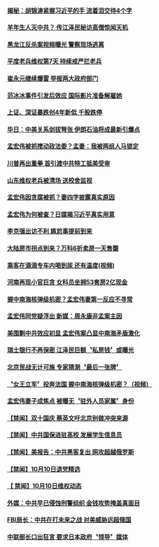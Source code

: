 #### [揭秘：胡锦涛紧握习近平的手 流着泪交待4个字](../pages/news204/a1394961.md?t=10111459) 

#### [羊年生人灭中共？ 传江泽民秘访高僧惊闻天机](../pages/news204/a1394950.md?t=10111459) 

#### [黑龙江反杀案视频曝光 警察现场逃离](../pages/news204/a1394965.md?t=10111459) 


#### [平度老兵维权第7天 持续戒严拦老兵](../pages/news204/a1394962.md?t=10111459) 

#### [崔永元继续爆雷 举报两大政府部门](../pages/news204/a1394948.md?t=10111459) 

#### [范冰冰事件引发后效应 国际影片准备解雇她](../pages/news204/a1394952.md?t=10111459) 

#### [上证、深证暴跌创4年新低 千股跌停](../pages/news204/a1394951.md?t=10111459) 

#### [华日：中美关系剑拔弩张 伊朗石油将成最新引爆点](../pages/news204/a1394937.md?t=10111459) 

#### [孟宏伟被抓搅动政法委？孟妻：我被两组人马锁定](../pages/news204/a1394942.md?t=10111459) 

#### [川普再出重拳 首引渡中共特工抵美受审](../pages/news204/a1394933.md?t=10111459) 

#### [山东维权老兵被清场 送校舍监视](../pages/news204/a1394938.md?t=10111459) 

#### [孟宏伟因贪腐被抓？妻四字披露真实原因](../pages/news204/a1394935.md?t=10111459) 

#### [孟宏伟为何被查？日媒揭习近平真实用意](../pages/news204/a1394928.md?t=10111459) 

#### [李克强出访不利 尴尬事提前到来](../pages/news204/a1394931.md?t=10111459) 

#### [大陆房市拐点到来？万科6折卖房一天售罄](../pages/news204/a1394930.md?t=10111459) 

#### [乘客在滴滴专车内喝到尿  还有温度(视频)](../pages/news204/a1394929.md?t=10111459) 

#### [河南再现小官巨贪 女科员坐拥53套房2亿现金](../pages/news204/a1394919.md?t=10111459) 


#### [握中南海核弹级机密？孟宏伟妻第一反应不寻常](../pages/news204/a1394789.md?t=10111459) 

#### [孟宏伟同党疑浮出 新媒：周永康非孟案主因](../pages/news204/a1394848.md?t=10111459) 

#### [美围剿中共效应初显 孟宏伟案凸显中南海矛盾激化](../pages/news204/a1394900.md?t=10111459) 

#### [瑞士银行不再保密 江泽民巨额〝私房钱〞或曝光](../pages/news204/a1394819.md?t=10111459) 

#### [北京贸战无计可施 专家猜测〝最后一张牌〞](../pages/news204/a1394894.md?t=10111459) 

#### [〝女王立军〞投奔法国 握中南海核弹级机密？（视频）](../pages/news204/a1394786.md?t=10111459) 


#### [孟宏伟妻子成焦点 被曝无〝驻外人员家属〞身份](../pages/news204/a1394799.md?t=10111459) 

#### [【禁闻】双十国庆 蔡英文吁北京别做冲突来源](../pages/news204/a1394880.md?t=10111459) 

#### [【禁闻】中共国保进驻高校  发展学生信息员](../pages/news204/a1394878.md?t=10111459) 

#### [【禁闻】美报告：中共黑客复出 网攻超越俄罗斯](../pages/news204/a1394877.md?t=10111459) 

#### [【禁闻】10月10日退党精选](../pages/news204/a1394872.md?t=10111459) 

#### [【 禁闻】10月10日维权动态](../pages/news204/a1394871.md?t=10111459) 

#### [外媒：中共早已侵蚀刑警组织   金钱攻势掩盖真面目](../pages/news204/a1394868.md?t=10111459) 

#### [FBI局长：中共在打未来之战 对美威胁远超俄国](../pages/news204/a1394865.md?t=10111459) 

#### [中联部长口出狂言 要求日本政府〝领导〞媒体](../pages/news204/a1394856.md?t=10111459) 

